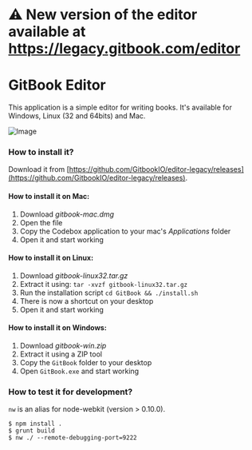 # :warning: New version of the editor available at https://legacy.gitbook.com/editor

# GitBook Editor

This application is a simple editor for writing books. It's available for Windows, Linux (32 and 64bits) and Mac.

![Image](https://raw.github.com/GitbookIO/editor/master/preview.png)

### How to install it?

Download it from [https://github.com/GitbookIO/editor-legacy/releases](https://github.com/GitbookIO/editor-legacy/releases).

#### How to install it on Mac:

1. Download *gitbook-mac.dmg*
2. Open the file
3. Copy the Codebox application to your mac's *Applications* folder
4. Open it and start working

#### How to install it on Linux:

1. Download *gitbook-linux32.tar.gz*
2. Extract it using: ```tar -xvzf gitbook-linux32.tar.gz```
3. Run the installation script ```cd GitBook && ./install.sh```
4. There is now a shortcut on your desktop
5. Open it and start working

#### How to install it on Windows:

1. Download *gitbook-win.zip*
2. Extract it using a ZIP tool
3. Copy the `GitBook` folder to your desktop
4. Open `GitBook.exe` and start working


### How to test it for development?

`nw` is an alias for node-webkit (version > 0.10.0).

```
$ npm install .
$ grunt build
$ nw ./ --remote-debugging-port=9222
```
